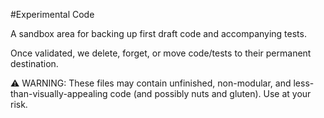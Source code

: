 #Experimental Code

A sandbox area for backing up first draft code and accompanying tests. 

Once validated, we delete, forget, or move code/tests to their permanent destination. 

:warning: WARNING: These files may contain unfinished, non-modular, and less-than-visually-appealing code (and possibly nuts and gluten). Use at your risk. 
